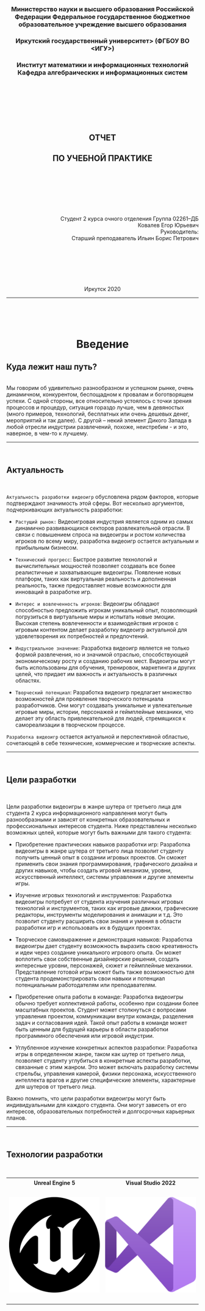 

### <p align="center">Министерство науки и высшего образования Российской Федерации Федеральное государственное бюджетное образовательное учреждение высшего образования</p>
### <p align="center">Иркутский государственный университет> (ФГБОУ ВО <ИГУ>) </p>
### <p align="center">Институт математики и информационных технологий Кафедра алгебраических и информационных систем</p>
<br><br><br><br><br><br>
## <p align="center">ОТЧЕТ</p>
## <p align="center">ПО УЧЕБНОЙ ПРАКТИКЕ</p>
<br><br><br><br><br><br>
<div style="text-align: right">
    Студент 2 курса очного отделения Группа 02261–ДБ
</div>
<div style="text-align: right">
    Ковалев Егор Юрьевич
</div>
<div style="text-align: right">
    Руководитель: 
<div style="text-align: right">
    Старший преподаватель Ильин Борис Петрович
</div>
</div>
<br><br><br><br><br><br>
<p align="center">Иркутск 2020</p>

---

<br><br><br>
# <p align="center">Введение</p>

## Куда лежит наш путь?
<br>
Мы говорим об удивительно разнообразном и успешном рынке, очень динамичном, конкурентом, беспощадном к провалам и боготворящем успехи. С одной стороны, все относительно устоялось с точки зрения процессов и процедур, ситуация гораздо лучше, чем в девяностых (много примеров, технологий, бесплатных или очень дешевых денег, мероприятий и так далее). С другой – некий элемент Дикого Запада в любой отресли индустрии развлечений, похоже, неистребим - и это, наверное, в чем-то к лучшему.

---

<br>

## Актуальность
<br>

`Актуальность разработки видеоигр` обусловлена рядом факторов, которые подтверждают значимость этой сферы. Вот несколько аргументов, подчеркивающих актуальность разработки:

+ `Растущий рынок:` Видеоигровая индустрия является одним из самых динамично развивающихся секторов развлекательной отрасли. В связи с повышением спроса на видеоигры и ростом количества игроков по всему миру, разработка видеоигр остается актуальным и прибыльным бизнесом.

+ `Технический прогресс`: Быстрое развитие технологий и вычислительных мощностей позволяет создавать все более реалистичные и захватывающие видеоигры. Появление новых платформ, таких как виртуальная реальность и дополненная реальность, также предоставляет новые возможности для инноваций в разработке игр.

+ `Интерес и вовлеченность игроков`: Видеоигры обладают способностью предложить игрокам уникальный опыт, позволяющий погрузиться в виртуальные миры и испытать новые эмоции. Высокая степень вовлеченности и взаимодействия игроков с игровым контентом делает разработку видеоигр актуальной для удовлетворения их потребностей и предпочтений.

+ `Индустриальное значение`: Разработка видеоигр является не только формой развлечения, но и значимой отраслью, способствующей экономическому росту и созданию рабочих мест. Видеоигры могут быть использованы для обучения, тренировок, маркетинга и других целей, что придает им важность и актуальность в различных областях.

+ `Творческий потенциал`: Разработка видеоигр предлагает множество возможностей для проявления творческого потенциала разработчиков. Они могут создавать уникальные и увлекательные игровые миры, истории, персонажей и геймплейные механики, что делает эту область привлекательной для людей, стремящихся к самореализации в творческом процессе.

`Разработка видеоигр` остается актуальной и перспективной областью, сочетающей в себе технические, коммерческие и творческие аспекты.

---

<br>

## Цели разработки
<br>

Цели разработки видеоигры в жанре шутера от третьего лица для студента 2 курса информационного направления могут быть разнообразными и зависят от конкретных образовательных и профессиональных интересов студента. Ниже представлены несколько возможных целей, которые могут быть важными для такого студента:

+ Приобретение практических навыков разработки игр: Разработка видеоигры в жанре шутера от третьего лица позволит студенту получить ценный опыт в создании игровых проектов. Он сможет применить свои знания программирования, графического дизайна и других навыков, чтобы создать игровой механизм, уровни, искусственный интеллект, системы управления и другие элементы игры.

+ Изучение игровых технологий и инструментов: Разработка видеоигры потребует от студента изучения различных игровых технологий и инструментов, таких как игровые движки, графические редакторы, инструменты моделирования и анимации и т.д. Это позволит студенту расширить свои знания и умения в области разработки игр и использовать их в будущих проектах.

+ Творческое самовыражение и демонстрация навыков: Разработка видеоигры дает студенту возможность выразить свою креативность и идеи через создание уникального игрового опыта. Он может воплотить свои собственные дизайнерские решения, создать интересные уровни, персонажей, сюжет и геймплейные механики. Представление готовой игры может быть также возможностью для студента продемонстрировать свои навыки и потенциал потенциальным работодателям или преподавателям.

+ Приобретение опыта работы в команде: Разработка видеоигры обычно требует коллективной работы, особенно при создании более масштабных проектов. Студент может столкнуться с вопросами управления проектом, коммуникации внутри команды, разделения задач и согласования идей. Такой опыт работы в команде может быть ценным для будущей карьеры в области разработки программного обеспечения или игровой индустрии.

+ Углубленное изучение конкретных аспектов разработки: Разработка игры в определенном жанре, таком как шутер от третьего лица, позволяет студенту углубиться в конкретные аспекты разработки, связанные с этим жанром. Это может включать разработку системы стрельбы, управления камерой, физики персонажа, искусственного интеллекта врагов и другие специфические элементы, характерные для шутеров от третьего лица.

Важно помнить, что цели разработки видеоигры могут быть индивидуальными для каждого студента. Они могут зависеть от его интересов, образовательных потребностей и долгосрочных карьерных планов.



---
<br>

## Технологии разработки
<br>
<table align="center" >
  <tr>
    <th align="center">Unreal Engine 5</th>
    <th align="center">Visual Studio 2022</th>
  </tr>
  <tr>
    <td align="center" width="300" height ="300">
      <img src="UE_Logo_Black.svg" alt="SVG Image" width="250" height ="250">
    <!--
      <pre>
        <code>
          <svg width="300" height ="300" id="Layer_1" data-name="Layer 1" xmlns="http://www.w3.org/2000/svg" xmlns:xlink="http://www.w3.org/1999/xlink" viewBox="0 0 1910.99 1926.76"><defs><style>.cls-1{fill:none;clip-rule:evenodd;}.cls-2{clip-path:url(#clip-path);}.cls-3{fill:#2e2e2c;}.cls-4{clip-path:url(#clip-path-2);}</style><clipPath id="clip-path" transform="translate(-542.23 -142.76)"><path class="cls-1" d="M1863.82,1368s13.62,20.4,47.64,20.4c38.53,0,103.12-24.94,206.29-134.88,0,0-110,250.48-336.65,385.35l-124.69-105.38-3.39-2.27-136,145.06S1208.71,1649,1079.49,1462c0,0,20.4,8,41.93,8,26.08,1.12,54.41-9.08,54.41-52.15V976.94c0-22.67-15.86-47.61-49.87-47.61-30.6,1.14-74.82,21.54-134.88,82.75-125.81,130.34-176.81,255-176.81,255S778,1088,967.28,870.4s332.09-296.95,485.12-337.75c0,0-121.28,71.39-121.28,178,0,31.73,4.53,52.13,11.34,66.85,9.06,18.15,22.67,24.94,35.14,24.94,10.19,0,20.4-4.54,28.33-10.19v579.17a102.73,102.73,0,0,0,11.33,20.4c12.47,15.86,34,35.14,70.28,35.14,60.06,0,138.27-69.15,138.27-69.15V888.53c0-47.61-35.14-105.4-71.4-124.66,0,0,77.06-4.54,114.5,24.92,0,0,126.93-153,360.41-199.47,0,0-124.67,148.47-164.35,222.14-6.81,1.13-7.93,139.41-6.81,278.83C1859.31,1224,1861.58,1358.9,1863.82,1368Z"/></clipPath><clipPath id="clip-path-2" transform="translate(-542.23 -142.76)"><path class="cls-1" d="M2135.86,464.64c-170-172.28-396.7-266.34-637-266.34-241.43,0-467,94.06-637,266.34S597.77,864.73,597.77,1107.28s94.07,471.5,264.09,642.63c170,172.27,396.72,266.37,637,266.37s467-95.22,637-266.37c170-172.28,264.13-400.08,264.13-642.63S2305.89,635.78,2135.86,464.64Zm-1580,641.51c0-524.77,421.66-949.79,943-949.79,520.25,0,941.92,425,940.77,949.79,0,524.78-421.64,949.78-941.9,949.78S555.82,1630.93,555.82,1106.15Z"/></clipPath></defs><g class="cls-2"><rect class="cls-3" x="255.02" y="376.28" width="1332.94" height="1171.94"/></g><g class="cls-4"><rect class="cls-3" width="1910.99" height="1926.76"/></g></svg>
        </code>
      </pre>
      -->
    </td>
    <td width="300" height ="300">
      <img src="Visual_Studio_Icon_2019.svg" alt="SVG Image" width="250" height ="250">
    <!--
      <pre>
        <code>
          <svg width="250" height ="300"  xmlns="http://www.w3.org/2000/svg" xmlns:xlink="http://www.w3.org/1999/xlink" viewBox="0 0 96 95.51"><defs><style>.a{fill:#fff;}.a,.h{fill-rule:evenodd;}.b{mask:url(#a);}.c{fill:#52218a;}.d{fill:#6c33af;}.e{fill:#854cc7;}.f{fill:#b179f1;}.g{opacity:0.25;}.h{fill:url(#b);}</style><mask id="a" x="0" y="0" width="96" height="95.51" maskUnits="userSpaceOnUse"><g transform="translate(0 -0.25)"><path class="a" d="M68.89,95.6a6,6,0,0,0,3.93-.44L92.6,85.65A6,6,0,0,0,96,80.24V15.76a6,6,0,0,0-3.4-5.41L72.82.84A6,6,0,0,0,68.34.55,6,6,0,0,0,66,2L34.12,37.26,15.5,22l-1.63-1.4a4,4,0,0,0-3.61-.83,2.55,2.55,0,0,0-.53.18L2.46,23A4,4,0,0,0,0,26.37c0,.1,0,.2,0,.3V69.33c0,.1,0,.2,0,.3A4,4,0,0,0,2.46,73l7.27,3a2.55,2.55,0,0,0,.53.18,4,4,0,0,0,3.61-.83L15.5,74,34.12,58.74,66,94A6,6,0,0,0,68.89,95.6ZM72,27.68,47.21,48,72,68.32ZM12,34.27,24.41,48,12,61.73Z"></path></g></mask><linearGradient id="b" x1="48" y1="97.75" x2="48" y2="2.25" gradientTransform="matrix(1, 0, 0, -1, 0, 98)" gradientUnits="userSpaceOnUse"><stop offset="0" stop-color="#fff"></stop><stop offset="1" stop-color="#fff" stop-opacity="0"></stop></linearGradient></defs><title>BrandVisualStudioWin2019</title><g class="b"><path class="c" d="M13.87,75.4a4,4,0,0,1-4.14.65L2.46,73A4,4,0,0,1,0,69.33V26.67A4,4,0,0,1,2.46,23l7.27-3a4,4,0,0,1,4.14.65L15.5,22A2.21,2.21,0,0,0,12,23.8V72.2A2.21,2.21,0,0,0,15.5,74Z" transform="translate(0 -0.25)"></path><path class="d" d="M2.46,73A4,4,0,0,1,0,69.33V69a2.31,2.31,0,0,0,4,1.55L66,2A6,6,0,0,1,72.82.84L92.6,10.36A6,6,0,0,1,96,15.77V16a3.79,3.79,0,0,0-6.19-2.93L15.5,74l-1.63,1.4a4,4,0,0,1-4.14.65Z" transform="translate(0 -0.25)"></path><path class="e" d="M2.46,23A4,4,0,0,0,0,26.67V27a2.31,2.31,0,0,1,4-1.55L66,94a6,6,0,0,0,6.82,1.16L92.6,85.64A6,6,0,0,0,96,80.23V80a3.79,3.79,0,0,1-6.19,2.93L15.5,22l-1.63-1.4A4,4,0,0,0,9.73,20Z" transform="translate(0 -0.25)"></path><path class="f" d="M72.82,95.16A6,6,0,0,1,66,94a3.52,3.52,0,0,0,6-2.49v-87A3.52,3.52,0,0,0,66,2,6,6,0,0,1,72.82.84L92.6,10.35A6,6,0,0,1,96,15.76V80.24a6,6,0,0,1-3.4,5.41Z" transform="translate(0 -0.25)"></path><g class="g"><path class="h" d="M68.89,95.6a6,6,0,0,0,3.93-.44L92.6,85.65A6,6,0,0,0,96,80.24V15.76a6,6,0,0,0-3.4-5.41L72.82.84A6,6,0,0,0,68.34.55,6,6,0,0,0,66,2L34.12,37.26,15.5,22l-1.63-1.4a4,4,0,0,0-3.61-.83,2.55,2.55,0,0,0-.53.18L2.46,23A4,4,0,0,0,0,26.37c0,.1,0,.2,0,.3V69.33c0,.1,0,.2,0,.3A4,4,0,0,0,2.46,73l7.27,3a2.55,2.55,0,0,0,.53.18,4,4,0,0,0,3.61-.83L15.5,74,34.12,58.74,66,94A6,6,0,0,0,68.89,95.6ZM72,27.68,47.21,48,72,68.32ZM12,34.27,24.41,48,12,61.73Z" transform="translate(0 -0.25)"></path></g></g></svg> 
        </code>
      </pre>
      -->
    </td>
  </tr>
</table>

